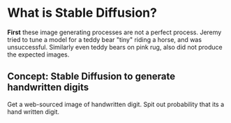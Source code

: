 # What is Stable Diffusion?

**First** these image generating processes are not a perfect process. Jeremy tried to tune a model for a teddy bear "tiny" riding a horse, and was unsuccessful. Similarly even teddy bears on pink rug, also did not produce the expected images.

## Concept: Stable Diffusion to generate handwritten digits

Get a web-sourced image of handwritten digit. Spit out probability that its a hand written digit.